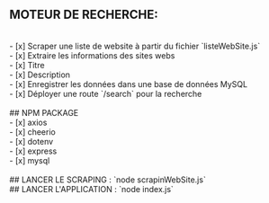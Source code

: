## MOTEUR DE RECHERCHE:
<br>
- [x]  Scraper une liste de website à partir du fichier `listeWebSite.js` <br>
- [x]  Extraire les informations des sites webs <br>
    - [x] Titre <br>
    - [x] Description <br>
- [x]  Enregistrer les données dans une base de données MySQL <br>
- [x]  Déployer une route `/search` pour la recherche  <br>

<br>
## NPM PACKAGE
<br>
- [x]  axios <br>
- [x]  cheerio <br>
- [x]  dotenv <br>
- [x]  express <br>
- [x]  mysql <br>

<br>
## LANCER LE SCRAPING : `node scrapinWebSite.js`
<br>
## LANCER L'APPLICATION : `node index.js`
<br>
